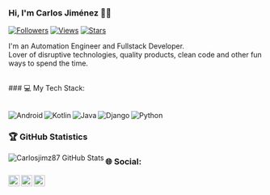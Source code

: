 ### Hi, I'm Carlos Jiménez 👨‍💻

[![Followers](https://img.shields.io/github/followers/carlosjimz87?color=3279a8&label=Followers&logo=github&logoColor=3279a8)](https://github.com/carlosjimz87?tab=followers)
[![Views](https://komarev.com/ghpvc/?username=carlosjimz87&color=3279a8&label=Views&logo=github&logoColor=3279a8)](https://github.com/carlosjimz87)
[![Stars](https://img.shields.io/github/stars/carlosjimz87?color=3279a8&label=Stars&logo=github&logoColor=3279a8)](https://github.com/carlosjimz87)

I'm an Automation Engineer and Fullstack Developer. <br/> Lover of disruptive technologies, quality products, clean code and other fun ways to spend the time.

<br />
### 💻 My Tech Stack:
<br />
<br />

[<img align="left" alt="Android" src="https://img.shields.io/badge/Android-3DDC84?style=for-the-badge&logo=android&logoColor=white" />]()
[<img align="left" alt="Kotlin"  src="https://img.shields.io/badge/kotlin-%230095D5.svg?style=for-the-badge&logo=kotlin&logoColor=white" />]()
[<img align="left" alt="Java" src="https://img.shields.io/badge/java-%23ED8B00.svg?style=for-the-badge&logo=java&logoColor=white" />]()
[<img align="left" alt="Django" src="https://img.shields.io/badge/django-%23092E20.svg?style=for-the-badge&logo=django&logoColor=white" />]()
[<img align="left" alt="Python" src="https://img.shields.io/badge/python-%2314354C.svg?style=for-the-badge&logo=python&logoColor=white" />]()
  
<br />
  
  
### 🏆 GitHub Statistics

<img align="left" alt="Carlosjimz87 GitHub Stats" src="https://github-readme-stats-sakujes.vercel.app/api?username=carlosjimz87&show_icons=true&hide_title=false&title_color=FFFFFFa&text_color=FFFFFF&bg_color=110,000000,000000&icon_color=28ce60&include_all_commits=true&hide_border=true" />



### 🌐 Social:

[<img align="left" alt="Linkedin" target="_blank" width="22px" src="https://cdn.jsdelivr.net/npm/simple-icons@v3/icons/linkedin.svg" />](https://www.linkedin.com/in/carlosjimz/)
[<img align="left" alt="Twitter" target="_blank" width="22px" src="https://cdn.jsdelivr.net/npm/simple-icons@v3/icons/twitter.svg" />](https://twitter.com/carlosjimz87)
[<img align="left" alt="Email" width="22px" src="https://cdn.jsdelivr.net/npm/simple-icons@v3/icons/gmail.svg" />](mailto:carlosjimz87@gmail.com)

  
